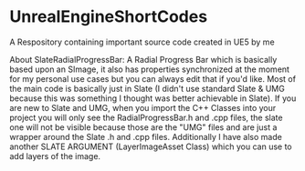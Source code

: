 # UnrealEngineShortCodes
A Respository containing important source code created in UE5 by me

About SlateRadialProgressBar: A Radial Progress Bar which is basically based upon an SImage, it also has properties synchronized at the moment for my personal use cases but you can always edit that if you'd like.
Most of the main code is basically just in Slate (I didn't use standard Slate & UMG because this was something I thought was better achievable in Slate). If you are new to Slate and UMG, when you import the C++ Classes
into your project you will only see the RadialProgressBar.h and .cpp files, the slate one will not be visible because those are the "UMG" files and are just a wrapper around the Slate .h and .cpp files.
Additionally I have also made another SLATE ARGUMENT (LayerImageAsset Class) which you can use to add layers of the image.
